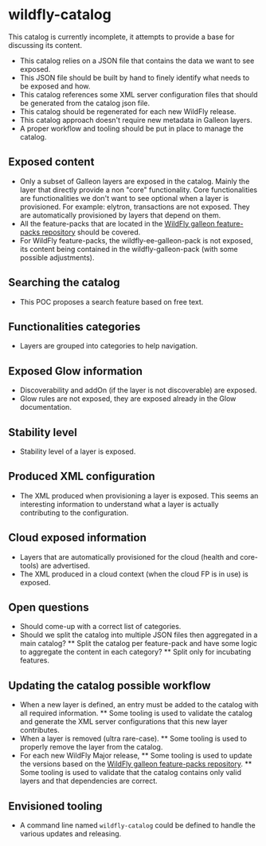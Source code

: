 # wildfly-catalog

This catalog is currently incomplete, it attempts to provide a base for discussing its content.

* This catalog relies on a JSON file that contains the data we want to see exposed.
* This JSON file should be built by hand to finely identify what needs to be exposed and how.
* This catalog references some XML server configuration files that should be generated from the catalog json file.
* This catalog should be regenerated for each new WildFly release.
* This catalog approach doesn't require new metadata in Galleon layers.
* A proper workflow and tooling should be put in place to manage the catalog.

## Exposed content

* Only a subset of Galleon layers are exposed in the catalog. Mainly the layer that directly provide a non "core" functionality. 
Core functionalities are functionalities we don't want to see optional when a layer is provisioned. For example: elytron, transactions are not exposed. 
They are automatically provisioned by layers that depend on them.
* All the feature-packs that are located in the [WildFly galleon feature-packs repository](https://github.com/wildfly/wildfly-galleon-feature-packs) should be covered.
* For WildFly feature-packs, the wildfly-ee-galleon-pack is not exposed, its content being contained in the wildfly-galleon-pack (with some possible adjustments).

## Searching the catalog

* This POC proposes a search feature based on free text.

## Functionalities categories

* Layers are grouped into categories to help navigation.

## Exposed Glow information

* Discoverability and addOn (if the layer is not discoverable) are exposed.
* Glow rules are not exposed, they are exposed already in the Glow documentation.

## Stability level

* Stability level of a layer is exposed.

## Produced XML configuration

* The XML produced when provisioning a layer is exposed. This seems an interesting information to understand what a layer is actually contributing to the configuration.

## Cloud exposed information

* Layers that are automatically provisioned for the cloud (health and core-tools) are advertised.
* The XML produced in a cloud context (when the cloud FP is in use) is exposed.

## Open questions

* Should come-up with a correct list of categories.
* Should we split the catalog into multiple JSON files then aggregated in a main catalog?
** Split the catalog per feature-pack and have some logic to aggregate the content in each category?
** Split only for incubating features.

## Updating the catalog possible  workflow

* When a new layer is defined, an entry must be added to the catalog with all required information.
** Some tooling is used to validate the catalog and generate the XML server configurations that this new layer contributes.
* When a layer is removed (ultra rare-case).
** Some tooling is used to properly remove the layer from the catalog.
* For each new WildFly Major release, 
** Some tooling is used to update the versions based on the [WildFly galleon feature-packs repository](https://github.com/wildfly/wildfly-galleon-feature-packs).
** Some tooling is used to validate that the catalog contains only valid layers and that dependencies are correct.

## Envisioned tooling

* A command line named `wildfly-catalog` could be defined to handle the various updates and releasing.
